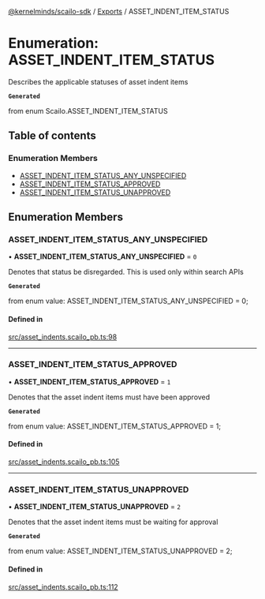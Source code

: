 [@kernelminds/scailo-sdk](../README.md) / [Exports](../modules.md) / ASSET\_INDENT\_ITEM\_STATUS

# Enumeration: ASSET\_INDENT\_ITEM\_STATUS

Describes the applicable statuses of asset indent items

**`Generated`**

from enum Scailo.ASSET_INDENT_ITEM_STATUS

## Table of contents

### Enumeration Members

- [ASSET\_INDENT\_ITEM\_STATUS\_ANY\_UNSPECIFIED](ASSET_INDENT_ITEM_STATUS.md#asset_indent_item_status_any_unspecified)
- [ASSET\_INDENT\_ITEM\_STATUS\_APPROVED](ASSET_INDENT_ITEM_STATUS.md#asset_indent_item_status_approved)
- [ASSET\_INDENT\_ITEM\_STATUS\_UNAPPROVED](ASSET_INDENT_ITEM_STATUS.md#asset_indent_item_status_unapproved)

## Enumeration Members

### ASSET\_INDENT\_ITEM\_STATUS\_ANY\_UNSPECIFIED

• **ASSET\_INDENT\_ITEM\_STATUS\_ANY\_UNSPECIFIED** = ``0``

Denotes that status be disregarded. This is used only within search APIs

**`Generated`**

from enum value: ASSET_INDENT_ITEM_STATUS_ANY_UNSPECIFIED = 0;

#### Defined in

[src/asset_indents.scailo_pb.ts:98](https://github.com/scailo/ts-sdk/blob/c10a36b57201dfa5903d4b53efa1e62aa6208936/src/asset_indents.scailo_pb.ts#L98)

___

### ASSET\_INDENT\_ITEM\_STATUS\_APPROVED

• **ASSET\_INDENT\_ITEM\_STATUS\_APPROVED** = ``1``

Denotes that the asset indent items must have been approved

**`Generated`**

from enum value: ASSET_INDENT_ITEM_STATUS_APPROVED = 1;

#### Defined in

[src/asset_indents.scailo_pb.ts:105](https://github.com/scailo/ts-sdk/blob/c10a36b57201dfa5903d4b53efa1e62aa6208936/src/asset_indents.scailo_pb.ts#L105)

___

### ASSET\_INDENT\_ITEM\_STATUS\_UNAPPROVED

• **ASSET\_INDENT\_ITEM\_STATUS\_UNAPPROVED** = ``2``

Denotes that the asset indent items must be waiting for approval

**`Generated`**

from enum value: ASSET_INDENT_ITEM_STATUS_UNAPPROVED = 2;

#### Defined in

[src/asset_indents.scailo_pb.ts:112](https://github.com/scailo/ts-sdk/blob/c10a36b57201dfa5903d4b53efa1e62aa6208936/src/asset_indents.scailo_pb.ts#L112)
